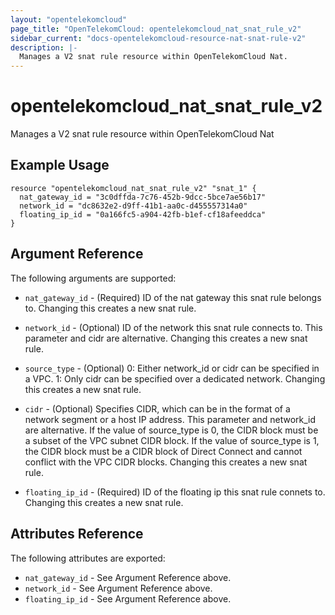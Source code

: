 ```yaml
---
layout: "opentelekomcloud"
page_title: "OpenTelekomCloud: opentelekomcloud_nat_snat_rule_v2"
sidebar_current: "docs-opentelekomcloud-resource-nat-snat-rule-v2"
description: |-
  Manages a V2 snat rule resource within OpenTelekomCloud Nat.
---
```


# opentelekomcloud\_nat\_snat\_rule_v2

Manages a V2 snat rule resource within OpenTelekomCloud Nat

## Example Usage

```hcl
resource "opentelekomcloud_nat_snat_rule_v2" "snat_1" {
  nat_gateway_id = "3c0dffda-7c76-452b-9dcc-5bce7ae56b17"
  network_id = "dc8632e2-d9ff-41b1-aa0c-d455557314a0"
  floating_ip_id = "0a166fc5-a904-42fb-b1ef-cf18afeeddca"
}
```

## Argument Reference

The following arguments are supported:

* `nat_gateway_id` - (Required) ID of the nat gateway this snat rule belongs to.
    Changing this creates a new snat rule.

* `network_id` - (Optional) ID of the network this snat rule connects to. This parameter
	and cidr are alternative. Changing this creates a new snat rule.

* `source_type` - (Optional) 0: Either network_id or cidr can be specified in a VPC. 1:
	Only cidr can be specified over a dedicated network. Changing this creates a new snat rule.

* `cidr` - (Optional) Specifies CIDR, which can be in the format of a network segment or
	a host IP address. This parameter and network_id are alternative. If the value of
	source_type is 0, the CIDR block must be a subset of the VPC subnet CIDR block. If
	the value of source_type is 1, the CIDR block must be a CIDR block of Direct Connect
	and cannot conflict with the VPC CIDR blocks. Changing this creates a new snat rule.

* `floating_ip_id` - (Required) ID of the floating ip this snat rule connets to.
    Changing this creates a new snat rule.

## Attributes Reference

The following attributes are exported:

* `nat_gateway_id` - See Argument Reference above.
* `network_id` - See Argument Reference above.
* `floating_ip_id` - See Argument Reference above.
